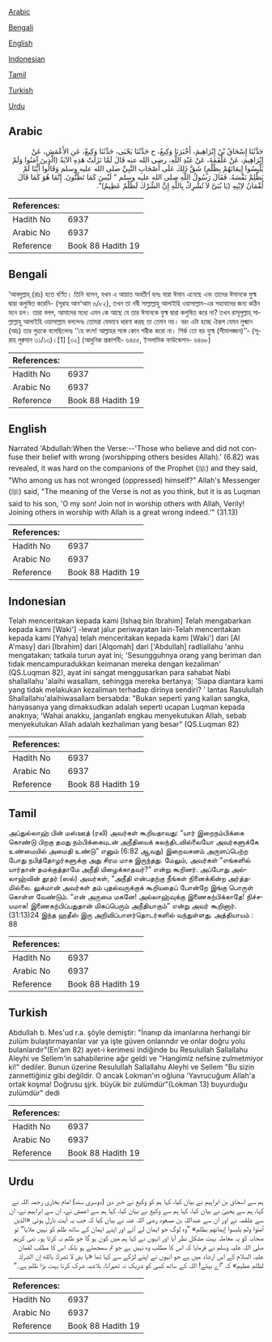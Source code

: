 [Arabic](#arabic)

[Bengali](#bengali)

[English](#english)

[Indonesian](#indonesian)

[Tamil](#tamil)

[Turkish](#turkish)

[Urdu](#urdu)

## Arabic


<div dir="rtl" lang="ar" style={{fontSize:'larger',backgroundColor:'#f8f9fa',padding:20}}>
حَدَّثَنَا إِسْحَاقُ بْنُ إِبْرَاهِيمَ، أَخْبَرَنَا وَكِيعٌ، ح حَدَّثَنَا يَحْيَى، حَدَّثَنَا وَكِيعٌ، عَنِ الأَعْمَشِ، عَنْ إِبْرَاهِيمَ، عَنْ عَلْقَمَةَ، عَنْ عَبْدِ اللَّهِ، رضى الله عنه قَالَ لَمَّا نَزَلَتْ هَذِهِ الآيَةُ ‏(‏الَّذِينَ آمَنُوا وَلَمْ يَلْبِسُوا إِيمَانَهُمْ بِظُلْمٍ‏)‏ شَقَّ ذَلِكَ عَلَى أَصْحَابِ النَّبِيِّ صلى الله عليه وسلم وَقَالُوا أَيُّنَا لَمْ يَظْلِمْ نَفْسَهُ‏.‏ فَقَالَ رَسُولُ اللَّهِ صلى الله عليه وسلم ‏"‏ لَيْسَ كَمَا تَظُنُّونَ‏.‏ إِنَّمَا هُوَ كَمَا قَالَ لُقْمَانُ لاِبْنِهِ ‏(‏يَا بُنَىَّ لاَ تُشْرِكْ بِاللَّهِ إِنَّ الشِّرْكَ لَظُلْمٌ عَظِيمٌ‏)‏‏"‏‏.‏
</div>
<div style={{backgroundColor:'#f8f9fa',padding:20, marginBottom: 10}}><table> <thead> <tr> <th>References:</th> <th></th> </tr> </thead> <tbody><tr><td>Hadith No</td><td>6937</td></tr><tr><td>Arabic No</td><td>6937</td></tr><tr><td>Reference</td><td>Book 88 Hadith 19</td></tr></tbody></table></div>

## Bengali


<div dir="ltr" lang="bn" style={{fontSize:'larger',backgroundColor:'#f8f9fa',padding:20}}>
‘আবদুল্লাহ্ (রাঃ) হতে বর্ণিত। তিনি বলেন, যখন এ আয়াত অবতীর্ণ হলঃ যারা ঈমান এনেছে এবং তাদের ঈমানকে যুল্ম দ্বারা কলুষিত করেনি- (সূরাহ আন‘আম ৬/৮২), তখন তা নবী সাল্লাল্লাহু আলাইহি ওয়াসাল্লাম-এর সহাবাদের জন্য কঠিন মনে হল। তারা বলল, আমাদের মধ্যে এমন কে আছে যে তার ঈমানকে যুল্ম দ্বারা কলুষিত করে না? তখন রাসূলুল্লাহ্ সাল্লাল্লাহু আলাইহি ওয়াসাল্লাম বললেনঃ তোমরা যেভাবে ধারণা করছ তা তেমন নয়। বরং এটা হচ্ছে ঐরূপ যেমন লুক্মান (আঃ) তার পুত্রকে বলেছিলেনঃ ‘‘হে বৎস! আল্লাহর সঙ্গে কোন শরীক করো না। শির্ক তো বড় যুল্ম (সীমালঙ্ঘন)’’- (সূরাহ লুক্বমান ৩১/১৩)।[1] [৩২] (আধুনিক প্রকাশনী- ৬৪৫৫, ইসলামিক ফাউন্ডেশন- ৬৪৬৮)
</div>
<div style={{backgroundColor:'#f8f9fa',padding:20, marginBottom: 10}}><table> <thead> <tr> <th>References:</th> <th></th> </tr> </thead> <tbody><tr><td>Hadith No</td><td>6937</td></tr><tr><td>Arabic No</td><td>6937</td></tr><tr><td>Reference</td><td>Book 88 Hadith 19</td></tr></tbody></table></div>

## English


<div dir="ltr" lang="en" style={{fontSize:'larger',backgroundColor:'#f8f9fa',padding:20}}>
Narrated 'Abdullah:When the Verse:--'Those who believe and did not confuse their belief with wrong (worshipping others besides Allah).' (6.82) was revealed, it was hard on the companions of the Prophet (ﷺ) and they said, "Who among us has not wronged (oppressed) himself?" Allah's Messenger (ﷺ) said, "The meaning of the Verse is not as you think, but it is as Luqman said to his son, 'O my son! Join not in worship others with Allah, Verily! Joining others in worship with Allah is a great wrong indeed.'" (31.13)
</div>
<div style={{backgroundColor:'#f8f9fa',padding:20, marginBottom: 10}}><table> <thead> <tr> <th>References:</th> <th></th> </tr> </thead> <tbody><tr><td>Hadith No</td><td>6937</td></tr><tr><td>Arabic No</td><td>6937</td></tr><tr><td>Reference</td><td>Book 88 Hadith 19</td></tr></tbody></table></div>

## Indonesian


<div dir="ltr" lang="id" style={{fontSize:'larger',backgroundColor:'#f8f9fa',padding:20}}>
Telah menceritakan kepada kami [Ishaq bin Ibrahim] Telah mengabarkan kepada kami [Waki'] -lewat jalur periwayatan lain-Telah menceritakan kepada kami [Yahya] telah menceritakan kepada kami [Waki'] dari [Al A'masy] dari [Ibrahim] dari [Alqomah] dari ['Abdullah] radliallahu 'anhu mengatakan; tatkala turun ayat ini; 'Sesungguhnya orang yang beriman dan tidak mencampuradukkan keimanan mereka dengan kezaliman' (QS.Luqman 82), ayat ini sangat menggusarkan para sahabat Nabi shallallahu 'alaihi wasallam, sehingga mereka bertanya; 'Siapa diantara kami yang tidak melakukan kezaliman terhadap dirinya sendiri? ' lantas Rasulullah Shallallahu'alaihiwasallam bersabda: "Bukan seperti yang kalian sangka, hanyasanya yang dimaksudkan adalah seperti ucapan Luqman kepada anaknya; 'Wahai anakku, janganlah engkau menyekutukan Allah, sebab menyekutukan Allah adalah kezhaliman yang besar" (QS.Luqman 82)
</div>
<div style={{backgroundColor:'#f8f9fa',padding:20, marginBottom: 10}}><table> <thead> <tr> <th>References:</th> <th></th> </tr> </thead> <tbody><tr><td>Hadith No</td><td>6937</td></tr><tr><td>Arabic No</td><td>6937</td></tr><tr><td>Reference</td><td>Book 88 Hadith 19</td></tr></tbody></table></div>

## Tamil


<div dir="ltr" lang="ta" style={{fontSize:'larger',backgroundColor:'#f8f9fa',padding:20}}>
அப்துல்லாஹ் பின் மஸ்ஊத் (ரலி) அவர்கள் கூறியதாவது: “யார் இறைநம்பிக்கை கொண்டு பிறகு தமது நம்பிக்கையுடன் அநீதியைக் கலந்திடவில்லையோ அவர்களுக்கே உண்மையில் அமைதி உண்டு” எனும் (6:82 ஆவது) இறைவசனம் அருளப்பெற்ற போது நபித்தோழர்களுக்கு அது சிரம மாக இருந்தது. மேலும், அவர்கள் “எங்களில் யார்தான் தமக்குத்தாமே அநீதி யிழைக்காதவர்?” என்று கூறினர். அப்போது அல்லாஹ்வின் தூதர் (ஸல்) அவர்கள், “அநீதி என்பதற்கு நீங்கள் நினைக்கின்ற அர்த்தமில்லை. லுக்மான் அவர்கள் தம் புதல்வருக்குக் கூறியதைப் போன்றே இங்கு பொருள் கொள்ள வேண்டும். “என் அருமை மகனே! அல்லாஹ்வுக்கு இணைகற்பிக்காதே! நிச்சயமாக! இணைகற்பிப்பதுதான் மிகப்பெரும் அநீதியாகும்” என்று அவர் கூறினார். (31:13)24 இந்த ஹதீஸ் இரு அறிவிப்பாளர்தொடர்களில் வந்துள்ளது. அத்தியாயம் : 88
</div>
<div style={{backgroundColor:'#f8f9fa',padding:20, marginBottom: 10}}><table> <thead> <tr> <th>References:</th> <th></th> </tr> </thead> <tbody><tr><td>Hadith No</td><td>6937</td></tr><tr><td>Arabic No</td><td>6937</td></tr><tr><td>Reference</td><td>Book 88 Hadith 19</td></tr></tbody></table></div>

## Turkish


<div dir="ltr" lang="tr" style={{fontSize:'larger',backgroundColor:'#f8f9fa',padding:20}}>
Abdullah b. Mes'ud r.a. şöyle demiştir: "İnanıp da imanlarına herhangi bir zulüm bulaştırmayanlar var ya işte güven onlarındır ve onlar doğru yolu bulanlardır"(En'am 82) ayet-i kerimesi indiğinde bu Resulullah Sallallahu Aleyhi ve Sellem'in sahabilerine ağır geldi ve "Hangimiz nefsine zulmetmiyor ki!" dediler. Bunun üzerine Resulullah Sallallahu Aleyhi ve Sellem "Bu sizin zannettiğiniz gibi değildir. O ancak Lokman'ın oğluna 'Yavrucuğum Allah'a ortak koşma! Doğrusu şjrk. büyük bir zulümdür"(Lokman 13) buyurduğu zulümdür" dedi
</div>
<div style={{backgroundColor:'#f8f9fa',padding:20, marginBottom: 10}}><table> <thead> <tr> <th>References:</th> <th></th> </tr> </thead> <tbody><tr><td>Hadith No</td><td>6937</td></tr><tr><td>Arabic No</td><td>6937</td></tr><tr><td>Reference</td><td>Book 88 Hadith 19</td></tr></tbody></table></div>

## Urdu


<div dir="rtl" lang="ur" style={{fontSize:'larger',backgroundColor:'#f8f9fa',padding:20}}>
ہم سے اسحاق بن ابراہیم نے بیان کیا، کہا ہم کو وکیع نے خبر دی (دوسری سند) امام بخاری رحمہ اللہ نے کہا، ہم سے یحییٰ نے بیان کیا، کہا ہم سے وکیع نے بیان کیا، کہا ہم سے اعمش نے، ان سے ابراہیم نے، ان سے علقمہ نے اور ان سے عبداللہ بن مسعود رضی اللہ عنہ نے بیان کیا کہ جب یہ آیت نازل ہوئی «الذين آمنوا ولم يلبسوا إيمانهم بظلم‏» ”وہ لوگ جو ایمان لے آئے اور اپنے ایمان کے ساتھ ظلم کو نہیں ملایا“ تو صحابہ کو یہ معاملہ بہت مشکل نظر آیا اور انہوں نے کہا ہم میں کون ہو گا جو ظلم نہ کرتا ہو۔ نبی کریم صلی اللہ علیہ وسلم نے فرمایا کہ اس کا مطلب وہ نہیں ہے جو تم سمجھتے ہو بلکہ اس کا مطلب لقمان علیہ السلام کے اس ارشاد میں ہے جو انہوں نے اپنے لڑکے سے کہا تھا «يا بنى لا تشرك بالله إن الشرك لظلم عظيم‏» کہ ”اے بیٹے! اللہ کے ساتھ کسی کو شریک نہ ٹھہرانا، بلاشبہ شرک کرنا بہت بڑا ظلم ہے۔“
</div>
<div style={{backgroundColor:'#f8f9fa',padding:20, marginBottom: 10}}><table> <thead> <tr> <th>References:</th> <th></th> </tr> </thead> <tbody><tr><td>Hadith No</td><td>6937</td></tr><tr><td>Arabic No</td><td>6937</td></tr><tr><td>Reference</td><td>Book 88 Hadith 19</td></tr></tbody></table></div>